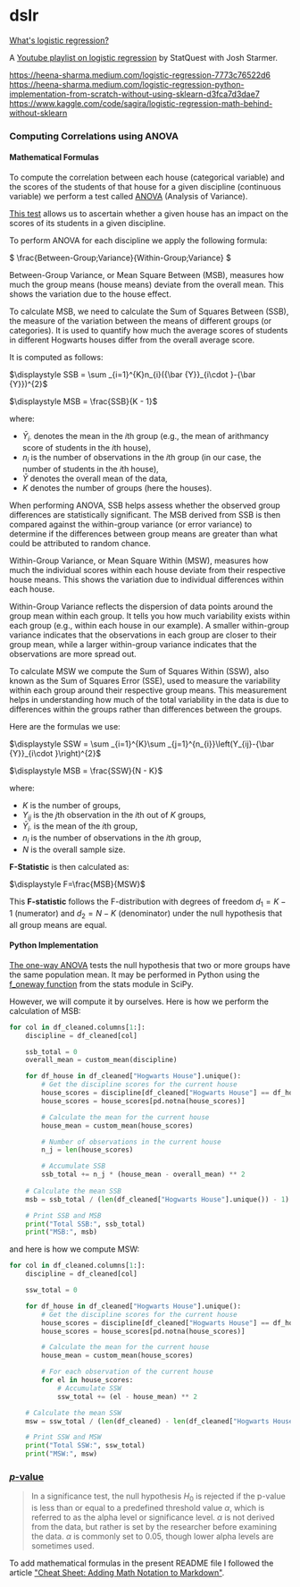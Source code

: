 # dslr

[What's logistic regression?](https://aws.amazon.com/what-is/logistic-regression)

A [Youtube playlist on logistic regression](https://www.youtube.com/playlist?list=PLblh5JKOoLUKxzEP5HA2d-Li7IJkHfXSe) by StatQuest with Josh Starmer.


https://heena-sharma.medium.com/logistic-regression-7773c76522d6
https://heena-sharma.medium.com/logistic-regression-python-implementation-from-scratch-without-using-sklearn-d3fca7d3dae7
https://www.kaggle.com/code/sagira/logistic-regression-math-behind-without-sklearn

### Computing Correlations using ANOVA

#### Mathematical Formulas

To compute the correlation between each house (categorical variable) and the scores of the students of that house for a given discipline (continuous variable) we perform a test called [ANOVA](https://datascience.stackexchange.com/questions/893/how-to-get-correlation-between-two-categorical-variable-and-a-categorical-variab) (Analysis of Variance).

[This test](https://en.wikipedia.org/wiki/F-test#Formula_and_calculation) allows us to ascertain whether a given house has an impact on the scores of its students in a given discipline.

To perform ANOVA for each discipline we apply the following formula:

$
\frac{Between-Group\;Variance}{Within-Group\;Variance}
$

Between-Group Variance, or Mean Square Between (MSB), measures how much the group means (house means) deviate from the overall mean. This shows the variation due to the house effect.

To calculate MSB, we need to calculate the Sum of Squares Between (SSB), the measure of the variation between the means of different groups (or categories). It is used to quantify how much the average scores of students in different Hogwarts houses differ from the overall average score.

It is computed as follows:

$\displaystyle SSB = \sum _{i=1}^{K}n_{i}({\bar {Y}}_{i\cdot }-{\bar {Y}})^{2}$

$\displaystyle MSB = \frac{SSB}{K - 1}$

where:
- $\displaystyle {\bar {Y}}_{i\cdot }$ denotes the mean in the *i*th group (e.g., the mean of arithmancy score of students in the *i*th house),
- $\displaystyle n_{i}$ is the number of observations in the *i*th group (in our case, the number of students in the *i*th house),
- $\displaystyle {\bar {Y}}$ denotes the overall mean of the data,
- $\displaystyle K$ denotes the number of groups (here the houses).

When performing ANOVA, SSB helps assess whether the observed group differences are statistically significant. The MSB derived from SSB is then compared against the within-group variance (or error variance) to determine if the differences between group means are greater than what could be attributed to random chance.

Within-Group Variance, or Mean Square Within (MSW), measures how much the individual scores within each house deviate from their respective house means. This shows the variation due to individual differences within each house.

Within-Group Variance reflects the dispersion of data points around the group mean within each group. It tells you how much variability exists within each group (e.g., within each house in our example).
A smaller within-group variance indicates that the observations in each group are closer to their group mean, while a larger within-group variance indicates that the observations are more spread out.

To calculate MSW we compute the Sum of Squares Within (SSW), also known as the Sum of Squares Error (SSE), used to measure the variability within each group around their respective group means. This measurement helps in understanding how much of the total variability in the data is due to differences within the groups rather than differences between the groups.

Here are the formulas we use:

$\displaystyle SSW = \sum _{i=1}^{K}\sum _{j=1}^{n_{i}}\left(Y_{ij}-{\bar {Y}}_{i\cdot }\right)^{2}$

$\displaystyle MSB = \frac{SSW}{N - K}$

where:
- $\displaystyle K$ is the number of groups,
- $\displaystyle Y_{ij}$ is the *j*th observation in the *i*th out of $\displaystyle K$ groups,
- $\displaystyle {\bar {Y}}_{i\cdot }$ is the mean of the *i*th group,
- $\displaystyle n_{i}$ is the number of observations in the *i*th group,
- $\displaystyle N$ is the overall sample size.

__F-Statistic__ is then calculated as:

$\displaystyle F=\frac{MSB}{MSW}$

This __F-statistic__ follows the F-distribution with degrees of freedom $\displaystyle d_{1}=K-1$ (numerator) and $\displaystyle d_{2}=N-K$ (denominator) under the null hypothesis that all group means are equal.

#### Python Implementation

[The one-way ANOVA](https://dzone.com/articles/correlation-between-categorical-and-continuous-var-1) tests the null hypothesis that two or more groups have the same population mean. It may be performed in Python using the [f_oneway function](https://docs.scipy.org/doc/scipy/reference/generated/scipy.stats.f_oneway.html) from the stats module in SciPy.

However, we will compute it by ourselves. Here is how we perform the calculation of MSB:

```python
for col in df_cleaned.columns[1:]:
    discipline = df_cleaned[col]

    ssb_total = 0
    overall_mean = custom_mean(discipline)

    for df_house in df_cleaned["Hogwarts House"].unique():
        # Get the discipline scores for the current house
        house_scores = discipline[df_cleaned["Hogwarts House"] == df_house]
        house_scores = house_scores[pd.notna(house_scores)]

        # Calculate the mean for the current house
        house_mean = custom_mean(house_scores)

        # Number of observations in the current house
        n_j = len(house_scores)

        # Accumulate SSB
        ssb_total += n_j * (house_mean - overall_mean) ** 2
    
    # Calculate the mean SSB
    msb = ssb_total / (len(df_cleaned["Hogwarts House"].unique()) - 1)

    # Print SSB and MSB
    print("Total SSB:", ssb_total)
    print("MSB:", msb)
```
and here is how we compute MSW:

```python
for col in df_cleaned.columns[1:]:
    discipline = df_cleaned[col]

    ssw_total = 0

    for df_house in df_cleaned["Hogwarts House"].unique():
        # Get the discipline scores for the current house
        house_scores = discipline[df_cleaned["Hogwarts House"] == df_house]
        house_scores = house_scores[pd.notna(house_scores)]

        # Calculate the mean for the current house
        house_mean = custom_mean(house_scores)

        # For each observation of the current house
        for el in house_scores:
            # Accumulate SSW
            ssw_total += (el - house_mean) ** 2

    # Calculate the mean SSW
    msw = ssw_total / (len(df_cleaned) - len(df_cleaned["Hogwarts House"].unique()))

    # Print SSW and MSW
    print("Total SSW:", ssw_total)
    print("MSW:", msw)
```
### [__*p*-value__](https://en.wikipedia.org/wiki/P-value#Definition_and_interpretation)

> In a significance test, the null hypothesis $\displaystyle H_{0}$ is rejected if the p-value is less than or equal to a predefined threshold value $\displaystyle \alpha$, which is referred to as the alpha level or significance level. $\displaystyle \alpha$ is not derived from the data, but rather is set by the researcher before examining the data. $\displaystyle \alpha$ is commonly set to 0.05, though lower alpha levels are sometimes used.







To add mathematical formulas in the present README file I followed the article ["Cheat Sheet: Adding Math Notation to Markdown"](https://www.upyesp.org/posts/makrdown-vscode-math-notation).